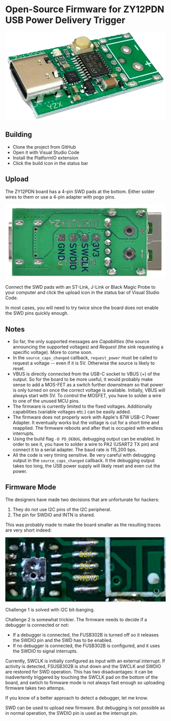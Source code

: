 # Open-Source Firmware for ZY12PDN USB Power Delivery Trigger

![ZY12PDN board](doc/board.jpg)

## Building

- Clone the project from GitHub
- Open it with Visual Studio Code
- Install the PlatformIO extension
- Click the build icon in the status bar

## Upload

The ZY12PDN board has a 4-pin SWD pads at the bottom. Either solder wires to them or use a 4-pin adapter with pogo pins.

![SWD](doc/swd.jpg)

Connect the SWD pads with an ST-Link, J-Link or Black Magic Probe to your computer and click the upload icon in the status bar of Visual Studio Code.

In most cases, you will need to try twice since the board does not enable the SWD pins quickly enough.

## Notes

- So far, the only supported messages are *Capabilities* (the source announcing the supported voltages) and *Request* (the sink requesting a specific voltage). More to come soon.
- In the `source_caps_changed` callback, `request_power` must be called to request a voltage -- even if it is 5V. Otherwise the source is likely to reset.
- VBUS is directly connected from the USB-C socket to VBUS (+) of the output. So for the board to be more useful, it would probably make sense to add a MOS-FET as a switch further downstream so that power is only turned on once the correct voltage is available. Initially, VBUS will always start with 5V. To control the MOSFET, you have to solder a wire to one of the unused MCU pins.
- The firmware is currently limited to the fixed voltages. Additionally capabilities (variable voltages etc.) can be easily added.
- The firmware does not properly work with Apple's 87W USB-C Power Adapter. It eventually works but the voltage is cut for a short time and reapplied. The firmware reboots and after that is occupied with endless interrupts. 
- Using the build flag `-D PD_DEBUG`, debugging output can be enabled. In order to see it, you have to solder a wire to PA2 (USART2 TX pin) and connect it to a serial adapter. The baud rate is 115,200 bps.
- All the code is very timing sensitive. Be very careful with debugging output in the `source_caps_changed` callback. It the debugging output takes too long, the USB power supply will likely reset and even cut the power.

## Firmware Mode

The designers have made two decisions that are unfortunate for hackers:

1. They do not use I2C pins of the I2C peripheral.
2. The pin for SWDIO and INTN is shared.

This was probably made to make the board smaller as the resulting traces are very short indeed:

![Traces](doc/traces.jpg)

Challenge 1 is solved with I2C bit-banging.

Challenge 2 is somewhat trickier. The firmware needs to decide if a debugger is connected or not:

- If a debugger is connected, the FUSB302B is turned off so it releases the SWDIO pin and the SWD has to be enabled.
- If no debugger is connected, the FUSB302B is configured, and it uses the SWDIO to signal interrupts.

Currently, SWCLK is initially configured as input with an external interrupt. If activity is detected, FSUSB302B is shut down and the SWCLK and SWDIO are restored for SWD operation. This has two disadvantages: it can be inadvertently triggered by touching the SWCLK pad on the bottom of the board, and swtich to firmware mode is not always fast enough so uploading firmware takes two attemps.

If you know of a better approach to detect a debugger, let me know.

SWD can be used to upload new firmware. But debugging is not possible as in normal operation, the SWDIO pin is used as the interrupt pin.
